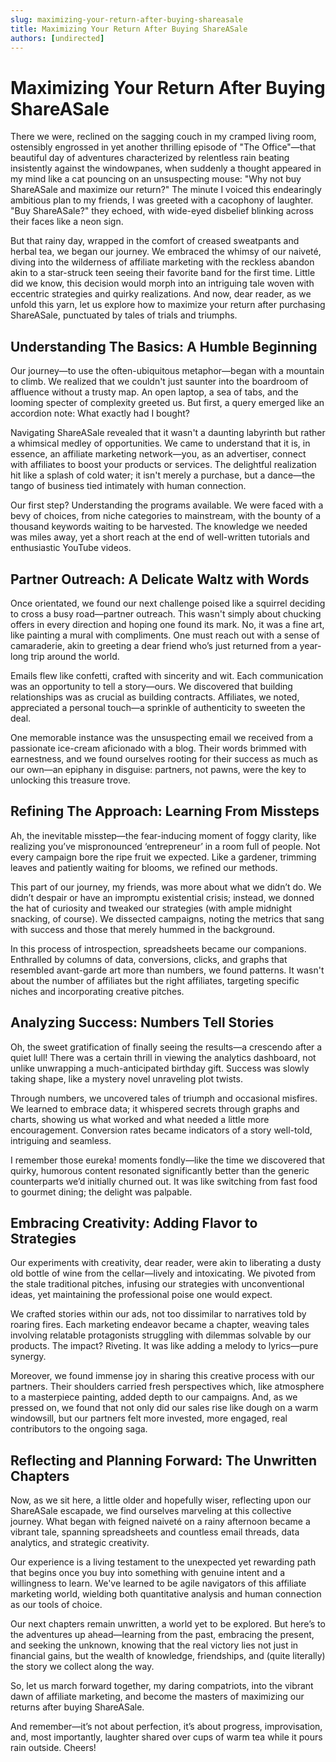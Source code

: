 ```yaml
---
slug: maximizing-your-return-after-buying-shareasale
title: Maximizing Your Return After Buying ShareASale
authors: [undirected]
---
```



# Maximizing Your Return After Buying ShareASale

There we were, reclined on the sagging couch in my cramped living room, ostensibly engrossed in yet another thrilling episode of "The Office"—that beautiful day of adventures characterized by relentless rain beating insistently against the windowpanes, when suddenly a thought appeared in my mind like a cat pouncing on an unsuspecting mouse: "Why not buy ShareASale and maximize our return?" The minute I voiced this endearingly ambitious plan to my friends, I was greeted with a cacophony of laughter. "Buy ShareASale?" they echoed, with wide-eyed disbelief blinking across their faces like a neon sign.

But that rainy day, wrapped in the comfort of creased sweatpants and herbal tea, we began our journey. We embraced the whimsy of our naiveté, diving into the wilderness of affiliate marketing with the reckless abandon akin to a star-struck teen seeing their favorite band for the first time. Little did we know, this decision would morph into an intriguing tale woven with eccentric strategies and quirky realizations. And now, dear reader, as we unfold this yarn, let us explore how to maximize your return after purchasing ShareASale, punctuated by tales of trials and triumphs. 

## Understanding The Basics: A Humble Beginning

Our journey—to use the often-ubiquitous metaphor—began with a mountain to climb. We realized that we couldn't just saunter into the boardroom of affluence without a trusty map. An open laptop, a sea of tabs, and the looming specter of complexity greeted us. But first, a query emerged like an accordion note: What exactly had I bought?

Navigating ShareASale revealed that it wasn't a daunting labyrinth but rather a whimsical medley of opportunities. We came to understand that it is, in essence, an affiliate marketing network—you, as an advertiser, connect with affiliates to boost your products or services. The delightful realization hit like a splash of cold water; it isn't merely a purchase, but a dance—the tango of business tied intimately with human connection.

Our first step? Understanding the programs available. We were faced with a bevy of choices, from niche categories to mainstream, with the bounty of a thousand keywords waiting to be harvested. The knowledge we needed was miles away, yet a short reach at the end of well-written tutorials and enthusiastic YouTube videos. 

## Partner Outreach: A Delicate Waltz with Words

Once orientated, we found our next challenge poised like a squirrel deciding to cross a busy road—partner outreach. This wasn't simply about chucking offers in every direction and hoping one found its mark. No, it was a fine art, like painting a mural with compliments. One must reach out with a sense of camaraderie, akin to greeting a dear friend who’s just returned from a year-long trip around the world.

Emails flew like confetti, crafted with sincerity and wit. Each communication was an opportunity to tell a story—ours. We discovered that building relationships was as crucial as building contracts. Affiliates, we noted, appreciated a personal touch—a sprinkle of authenticity to sweeten the deal. 

One memorable instance was the unsuspecting email we received from a passionate ice-cream aficionado with a blog. Their words brimmed with earnestness, and we found ourselves rooting for their success as much as our own—an epiphany in disguise: partners, not pawns, were the key to unlocking this treasure trove. 

## Refining The Approach: Learning From Missteps

Ah, the inevitable misstep—the fear-inducing moment of foggy clarity, like realizing you’ve mispronounced ‘entrepreneur’ in a room full of people. Not every campaign bore the ripe fruit we expected. Like a gardener, trimming leaves and patiently waiting for blooms, we refined our methods.

This part of our journey, my friends, was more about what we didn’t do. We didn’t despair or have an impromptu existential crisis; instead, we donned the hat of curiosity and tweaked our strategies (with ample midnight snacking, of course). We dissected campaigns, noting the metrics that sang with success and those that merely hummed in the background. 

In this process of introspection, spreadsheets became our companions. Enthralled by columns of data, conversions, clicks, and graphs that resembled avant-garde art more than numbers, we found patterns. It wasn't about the number of affiliates but the right affiliates, targeting specific niches and incorporating creative pitches.

## Analyzing Success: Numbers Tell Stories

Oh, the sweet gratification of finally seeing the results—a crescendo after a quiet lull! There was a certain thrill in viewing the analytics dashboard, not unlike unwrapping a much-anticipated birthday gift. Success was slowly taking shape, like a mystery novel unraveling plot twists.

Through numbers, we uncovered tales of triumph and occasional misfires. We learned to embrace data; it whispered secrets through graphs and charts, showing us what worked and what needed a little more encouragement. Conversion rates became indicators of a story well-told, intriguing and seamless.

I remember those eureka! moments fondly—like the time we discovered that quirky, humorous content resonated significantly better than the generic counterparts we’d initially churned out. It was like switching from fast food to gourmet dining; the delight was palpable. 

## Embracing Creativity: Adding Flavor to Strategies

Our experiments with creativity, dear reader, were akin to liberating a dusty old bottle of wine from the cellar—lively and intoxicating. We pivoted from the stale traditional pitches, infusing our strategies with unconventional ideas, yet maintaining the professional poise one would expect.

We crafted stories within our ads, not too dissimilar to narratives told by roaring fires. Each marketing endeavor became a chapter, weaving tales involving relatable protagonists struggling with dilemmas solvable by our products. The impact? Riveting. It was like adding a melody to lyrics—pure synergy.

Moreover, we found immense joy in sharing this creative process with our partners. Their shoulders carried fresh perspectives which, like atmosphere to a masterpiece painting, added depth to our campaigns. And, as we pressed on, we found that not only did our sales rise like dough on a warm windowsill, but our partners felt more invested, more engaged, real contributors to the ongoing saga.

## Reflecting and Planning Forward: The Unwritten Chapters

Now, as we sit here, a little older and hopefully wiser, reflecting upon our ShareASale escapade, we find ourselves marveling at this collective journey. What began with feigned naiveté on a rainy afternoon became a vibrant tale, spanning spreadsheets and countless email threads, data analytics, and strategic creativity.

Our experience is a living testament to the unexpected yet rewarding path that begins once you buy into something with genuine intent and a willingness to learn. We've learned to be agile navigators of this affiliate marketing world, wielding both quantitative analysis and human connection as our tools of choice.

Our next chapters remain unwritten, a world yet to be explored. But here’s to the adventures up ahead—learning from the past, embracing the present, and seeking the unknown, knowing that the real victory lies not just in financial gains, but the wealth of knowledge, friendships, and (quite literally) the story we collect along the way.

So, let us march forward together, my daring compatriots, into the vibrant dawn of affiliate marketing, and become the masters of maximizing our returns after buying ShareASale. 

And remember—it’s not about perfection, it’s about progress, improvisation, and, most importantly, laughter shared over cups of warm tea while it pours rain outside. Cheers!